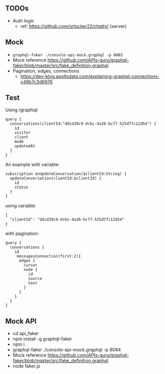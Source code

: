 ## TODOs

* Auth logic 
  * ref: https://github.com/srtucker22/chatty/ (server)

## Mock

* `graphql-faker ./console-api-mock.grqphql -p 8003`
* Mock reference https://github.com/APIs-guru/graphql-faker/blob/master/src/fake_definition.graphql
* Pagination, edges, connections 
  * https://dev-blog.apollodata.com/explaining-graphql-connections-c48b7c3d6976

## Test

Using /graphiql

```
query {
  conversations(clientId:"ddcd39c9-dcbc-4a26-bcf7-525d77c12d54") {
    id
    visitor
    client
    mode
    updatedAt
  }
}
```
An example with variable:

```
subscription onUpdateConversation($clientId:String) {
  updateConversation(clientId:$clientId) {
    id
    status
  } 
}
```
using variable:
```
{
  "clientId": "ddcd39c9-dcbc-4a26-bcf7-525d77c12d54"
}
```

with pagination:
```
query {
  conversations {
    id
     messagesConnection(first:2){
      edges {
        cursor
        node {
          id
          source
          text
        }
      }
    }
  }
}
```

## Mock API

* cd api_faker
* npm install -g graphql-faker
* npm i .
* graphql-faker ./console-api-mock.grqphql -p 8084
* Mock reference https://github.com/APIs-guru/graphql-faker/blob/master/src/fake_definition.graphql
* node faker.js
